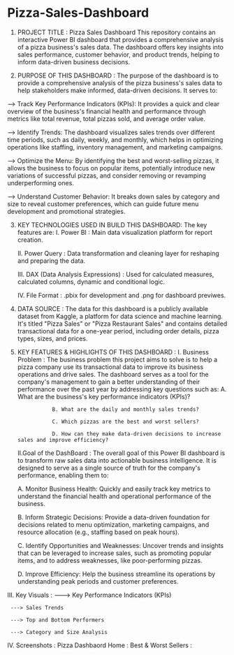 # Pizza-Sales-Dashboard

1. PROJECT TITLE :
Pizza Sales Dashboard
This repository contains an interactive Power BI dashboard that provides a comprehensive analysis of a pizza business's sales data.
The dashboard offers key insights into sales performance, customer behavior, and product trends, helping to inform data-driven business decisions.

3. PURPOSE OF THIS DASHBOARD :
The purpose of the dashboard is to provide a comprehensive analysis of the pizza business's sales data to help
stakeholders make informed, data-driven decisions. It serves to:

--> Track Key Performance Indicators (KPIs): 
    It provides a quick and clear overview of the business's financial health and performance through metrics like total revenue, total pizzas sold, and average order value.
    
--> Identify Trends: 
    The dashboard visualizes sales trends over different time periods, such as daily, weekly, and monthly, which helps in optimizing operations like staffing, 
     inventory management, and marketing campaigns.
     
--> Optimize the Menu: 
    By identifying the best and worst-selling pizzas, it allows the business to focus on popular items, potentially introduce new variations of successful pizzas,
    and consider removing or revamping underperforming ones.
    
--> Understand Customer Behavior:
   It breaks down sales by category and size to reveal customer preferences, which can guide future menu development and promotional strategies.

3. KEY TECHNOLOGIES USED IN BUILD THIS DASHBOARD:
    The key features are:
    I.  Power BI : Main data visualization platform for report creation.
   
    II. Power Query : Data transformation and cleaning layer for reshaping and preparing the data.
   
    III. DAX (Data Analysis Expressions) : Used for calculated measures, calculated columns, dynamic and conditional logic.
   
    IV.  File Format : .pbix for development and .png for dashboard previwes.

5. DATA SOURCE :
   The data for this dashboard is a publicly available dataset from Kaggle, a platform for data  science and machine learning.
   It's titled "Pizza Sales" or "Pizza Restaurant Sales" and contains detailed transactional data for a one-year period, including order details, pizza types, sizes, and prices.

6. KEY FEATURES & HIGHLIGHTS OF THIS DASHBOARD :
   I. Business Problem :
      The business problem this project aims to solve is to help a pizza company use its transactional data to improve its business operations and drive sales.
      The dashboard serves as a tool for the company's management to gain a better understanding of their performance over the past year by addressing key questions such as:
                  A. What are the business's key performance indicators (KPIs)?
   
                  B. What are the daily and monthly sales trends?
   
                  C. Which pizzas are the best and worst sellers?
   
                  D. How can they make data-driven decisions to increase sales and improve efficiency?
   
   II.Goal of the DashBoard :
       The overall goal of this Power BI dashboard is to transform raw sales data into actionable business intelligence.
       It is designed to serve as a single source of truth for the company's performance, enabling them to:

   A. Monitor Business Health: Quickly and easily track key metrics to understand the financial health and operational performance of the business.
   
   B. Inform Strategic Decisions: Provide a data-driven foundation for decisions related to menu optimization, marketing campaigns,
      and resource allocation (e.g., staffing based on  peak hours).
   
   C. Identify Opportunities and Weaknesses: Uncover trends and insights that can be leveraged to increase sales, such as promoting popular items,
      and to address weaknesses, like poor-performing pizzas.
   
   D. Improve Efficiency: Help the business streamline its operations by understanding peak periods and customer preferences.

III. Key Visuals :
     ---> Key Performance Indicators (KPIs)
     
     ---> Sales Trends
     
     ---> Top and Bottom Performers
     
     ---> Category and Size Analysis

IV. Screenshots :
    Pizza Dashbaord Home :
    Best & Worst Sellers :

   
   
      
   
    
   
   
   










